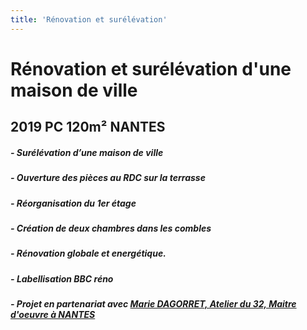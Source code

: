 ```yaml
---
title: 'Rénovation et surélévation'
---
```


# **Rénovation et surélévation d'une maison de ville**
## 2019 PC 120m² NANTES

##### - Surélévation d’une maison de ville
##### - Ouverture des pièces au RDC sur la terrasse
##### - Réorganisation du 1er étage
##### - Création de deux chambres dans les combles
##### - Rénovation globale et energétique. 
##### - **Labellisation BBC réno**

##### - Projet en partenariat avec [Marie DAGORRET, Atelier du 32, Maitre d'oeuvre à NANTES](https://www.houzz.fr/professionnels/artisan-et-entreprise-generale-de-batiment/atelier-du-32-pfvwfr-pf~1991330616)
#####
#####
#####